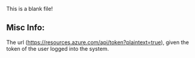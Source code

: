 This is a blank file!

## Misc Info:

The url (https://resources.azure.com/api/token?plaintext=true), given the token of the user logged into the system.